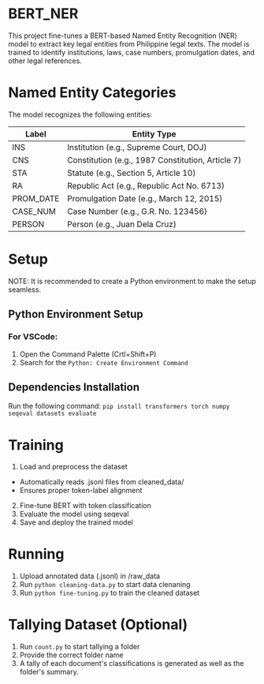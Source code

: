 # BERT_NER

This project fine-tunes a BERT-based Named Entity Recognition (NER) model to extract key legal entities from Philippine legal texts. The model is trained to identify institutions, laws, case numbers, promulgation dates, and other legal references.

# Named Entity Categories
The model recognizes the following entities:

| Label |    Entity Type |
| ----- | ------------- |
| INS    | Institution (e.g., Supreme Court, DOJ) |
| CNS    | Constitution (e.g., 1987 Constitution, Article 7) |
| STA    | Statute (e.g., Section 5, Article 10) |
| RA    | Republic Act (e.g., Republic Act No. 6713) |
| PROM_DATE    | Promulgation Date (e.g., March 12, 2015) |
| CASE_NUM |    Case Number (e.g., G.R. No. 123456) |
| PERSON |    Person (e.g., Juan Dela Cruz) |

# Setup
NOTE: It is recommended to create a Python environment to make the setup seamless.
## Python Environment Setup
### For VSCode:
1. Open the Command Palette (Crtl+Shift+P)
2. Search for the `Python: Create Environment Command`
## Dependencies Installation
Run the following command:
`pip install transformers torch numpy seqeval datasets evaluate`

# Training 
1. Load and preprocess the dataset
- Automatically reads .jsonl files from cleaned_data/
- Ensures proper token-label alignment
2. Fine-tune BERT with token classification
3. Evaluate the model using seqeval
4. Save and deploy the trained model

# Running
1. Upload annotated data (.jsonl) in /raw_data
2. Run `python cleaning-data.py` to start data clenaning
3. Run  `python fine-tuning.py` to train the cleaned dataset

# Tallying Dataset (Optional)
1. Run `count.py` to start tallying a folder
2. Provide the correct folder name
3. A tally of each document's classifications is generated as well as the folder's summary.
